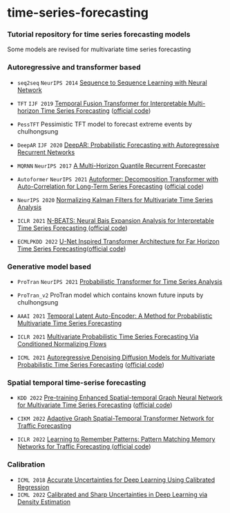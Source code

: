 # time-series-forecasting

### Tutorial repository for time series forecasting models

Some models are revised for multivariate time series forecasting 

### Autoregressive and transformer based

- `seq2seq`  `NeurIPS 2014` [Sequence to Sequence Learning with Neural Network](https://arxiv.org/abs/1409.3215)

-  `TFT` `IJF 2019` [Temporal Fusion Transformer for Interpretable Multi-horizon Time Series Forecasting](https://arxiv.org/pdf/1912.09363.pdf) ([official code](https://github.com/google-research/google-research/tree/master/tft))  

- `PessTFT` Pessimistic TFT model to forecast extreme events by chulhongsung 

- `DeepAR` `IJF 2020` [DeepAR: Probabilistic Forecasting with Autoregressive Recurrent Networks](https://arxiv.org/pdf/1704.04110.pdf)  

- `MQRNN` `NeurIPS 2017` [A Multi-Horizon Quantile Recurrent Forecaster](https://arxiv.org/pdf/1711.11053.pdf) 

- `Autoformer` `NeurIPS 2021`  [Autoformer: Decomposition Transformer with Auto-Correlation for Long-Term Series Forecasting](https://arxiv.org/pdf/2106.13008.pdf) ([official code](https://github.com/thuml/Autoformer)) 

- `NeurIPS 2020` [Normalizing Kalman Filters for Multivariate Time Series Analysis](https://proceedings.neurips.cc/paper/2020/file/1f47cef5e38c952f94c5d61726027439-Supplemental.pdf) 

- `ICLR 2021` [N-BEATS: Neural Bais Expansion Analysis for Interpretable Time Series Forecasting ](https://arxiv.org/pdf/1905.10437.pdf) ([official code](https://github.com/ServiceNow/N-BEATS)) 

- `ECMLPKDD 2022` [U-Net Inspired Transformer Architecture for Far Horizon Time Series Forecasting](https://2022.ecmlpkdd.org/wp-content/uploads/2022/09/sub_943.pdf)([official code](https://github.com/18kiran12/Yformer-Time-Series-Forecasting)) 

### Generative model based

- `ProTran` `NeurIPS 2021`  [Probabilistic Transformer for Time Series Analysis ](https://proceedings.neurips.cc/paper/2021/file/c68bd9055776bf38d8fc43c0ed283678-Paper.pdf) 

- `ProTran_v2` ProTran model which contains known future inputs by chulhongsung 

- `AAAI 2021` [Temporal Latent Auto-Encoder: A Method for Probabilistic Multivariate Time Series Forecasting](https://arxiv.org/pdf/2101.10460.pdf)  

- `ICLR 2021` [Multivariate Probabilistic Time Series Forecasting Via Conditioned Normalizing Flows](https://arxiv.org/pdf/2002.06103.pdf) 

- `ICML 2021` [Autoregressive Denoising Diffusion Models for Multivariate Probabilistic Time Series Forecasting](https://arxiv.org/pdf/2101.12072.pdf) ([official code](https://github.com/zalandoresearch/pytorch-ts/tree/master/pts/model/time_grad)) 

### Spatial temporal time-serise forecasting

- `KDD 2022` [Pre-training Enhanced Spatial-temporal Graph Neural Network for Multivariate Time Series Forecasting](https://arxiv.org/pdf/2206.09113.pdf) ([official code](https://github.com/zezhishao/STEP)) 

- `CIKM 2022` [Adaptive Graph Spatial-Temporal Transformer Network for Traffic Forecasting ](https://dl.acm.org/doi/pdf/10.1145/3511808.3557540) 

- `ICLR 2022` [Learning to Remember Patterns: Pattern Matching Memory Networks for Traffic Forecasting ](https://arxiv.org/pdf/2110.10380.pdf) ([official code](https://github.com/HyunWookL/PM-MemNet)) 

### Calibration

- `ICML 2018` [Accurate Uncertainties for Deep Learning Using Calibrated Regression](https://arxiv.org/pdf/1807.00263.pdf)
- `ICML 2022` [Calibrated and Sharp Uncertainties in Deep Learning via Density Estimation](https://arxiv.org/pdf/2112.07184.pdf) 

